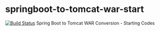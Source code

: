 # springboot-to-tomcat-war-start
[![Build Status](https://travis-ci.org/Turreta/springboot-to-tomcat-war-start.svg?branch=master)](https://travis-ci.org/Turreta/springboot-to-tomcat-war-start)
Spring Boot to Tomcat WAR Conversion - Starting Codes
